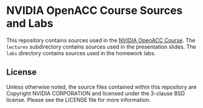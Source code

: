 NVIDIA OpenACC Course Sources and Labs
======================================
This repository contains sources used in the [NVIDIA OpenACC
Course](https://developer.nvidia.com/openacc-course). The `lectures`
subdirectory contains sources used in the presentation slides. The `labs`
directory contains sources used in the homework labs.

License
-------
Unless otherwise noted, the source files contained within this repository are
Copyright NVIDIA CORPORATION and licensed under the 3-clause BSD license.
Please see the LICENSE file for more information.
